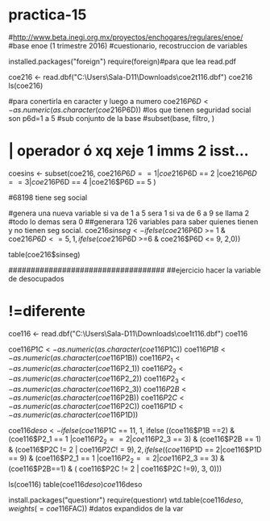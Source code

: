 # practica-15
#http://www.beta.inegi.org.mx/proyectos/enchogares/regulares/enoe/
#base enoe (1 trimestre 2016)
#cuestionario, recostruccion de variables

installed.packages("foreign")
require(foreign)#para que lea read.pdf

coe216 <- read.dbf("C:\\Users\\Sala-D11\\Downloads\\coe2t116.dbf")
coe216
ls(coe216)

#para conertirla en caracter y luego a numero
coe216$P6D <- as.numeric(as.character(coe216$P6D))
#los que tienen seguridad social son p6d=1 a 5
#sub conjunto de la base
#subset(base, filtro, )
# | operador ó xq xeje 1 imms 2 isst...
coesins <- subset(coe216, coe216$P6D == 1 | coe216$P6D == 2 |coe216$P6D == 3 |coe216$P6D == 4 
                   |coe216$P6D == 5 )

#68198 tiene seg social

#genera una nueva variable si va de 1 a 5 sera 1 si va de 6 a 9 se llama 2 
#todo lo demas sera 0
##generara 126 variables para saber quienes tienen y no tienen seg social.
coe216$sinseg <- ifelse(coe216$P6D >= 1 & coe216$P6D <= 5, 1, ifelse(coe216$P6D >=6 & coe216$P6D <= 9, 2,0))

table(coe216$sinseg)

###################################
##ejercicio hacer la variable de desocupados
# !=diferente

coe116 <- read.dbf("C:\\Users\\Sala-D11\\Downloads\\coe1t116.dbf")
coe116

coe116$P1C <- as.numeric(as.character(coe116$P1C))
coe116$P1B<- as.numeric(as.character(coe116$P1B))
coe116$P2_1 <- as.numeric(as.character(coe116$P2_1))
coe116$P2_2 <- as.numeric(as.character(coe116$P2_2))
coe116$P2_3 <- as.numeric(as.character(coe116$P2_3))
coe116$P2B<- as.numeric(as.character(coe116$P2B))
coe116$P2C<- as.numeric(as.character(coe116$P2C))
coe116$P1D<- as.numeric(as.character(coe116$P1D))


coe116$deso <- ifelse(coe116$P1C == 11, 1, 
                        ifelse ((coe116$P1B ==2) & (coe116$P2_1 == 1
                                                    |coe116$P2_2 == 2
                                                    |coe116$P2_3 == 3) & 
                                  (coe116$P2B == 1)
                                & (coe116$P2C != 2 | coe116$P2C != 9),2,
                                ifelse((coe116$P1D == 2|coe116$P1D == 9) &
                                         (coe116$P2_1 == 1
                                          |coe116$P2_2 == 2
                                          |coe116$P2_3 == 3) & (coe116$P2B==1) & (
                                            coe116$P2C != 2 |
                                              coe116$P2C !=9), 3, 0)))
                                          
ls(coe116)
table(coe116$deso)
coe116$deso

install.packages("questionr")
require(questionr)
wtd.table(coe116$deso, weights(=coe116$FAC)) #datos expandidos de la var



